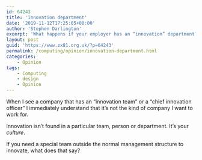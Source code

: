 ```yaml
---
id: 64243
title: 'Innovation department'
date: '2019-11-12T17:25:05+00:00'
author: 'Stephen Darlington'
excerpt: 'What happens if your employer has an “innovation” department?'
layout: post
guid: 'https://www.zx81.org.uk/?p=64243'
permalink: /computing/opinion/innovation-department.html
categories:
    - Opinion
tags:
    - Computing
    - design
    - Opinion
---
```


When I see a company that has an “innovation team” or a “chief innovation officer” I immediately understand that it’s not the kind of company I want to work for.

Innovation isn’t found in a particular team, person or department. It’s your *culture*.

If you need a special team outside the normal management structure to innovate, what does that say?